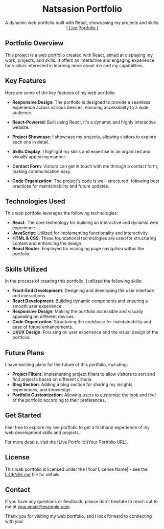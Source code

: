 <h1 align="center">Natsasion Portfolio</h1>

<p align="center">
    A dynamic web portfolio built with React, showcasing my projects and skills.
    <br>
    <a href="https://natsasion-portfolio.netlify.app/">[ Live Portfolio ]</a>
</p>

## Portfolio Overview
This project is a web portfolio created with React, aimed at displaying my work, projects, and skills. It offers an interactive and engaging experience for visitors interested in learning more about me and my capabilities.

## Key Features
Here are some of the key features of my web portfolio:

- **Responsive Design**: The portfolio is designed to provide a seamless experience across various devices, ensuring accessibility to a wide audience.

- **React-Powered**: Built using React, it's a dynamic and highly interactive website.

- **Project Showcase**: I showcase my projects, allowing visitors to explore each one in detail.

- **Skills Display**: I highlight my skills and expertise in an organized and visually appealing manner.

- **Contact Form**: Visitors can get in touch with me through a contact form, making communication easy.

- **Code Organization**: The project's code is well-structured, following best practices for maintainability and future updates.

## Technologies Used
This web portfolio leverages the following technologies:

- **React**: The core technology for building an interactive and dynamic web experience.
- **JavaScript**: Utilized for implementing functionality and interactivity.
- **HTML & CSS**: These foundational technologies are used for structuring content and enhancing the design.
- **React Router**: Employed for managing page navigation within the portfolio.

## Skills Utilized
In the process of creating this portfolio, I utilized the following skills:

- **Front-End Development**: Designing and developing the user interface and interactions.
- **React Development**: Building dynamic components and ensuring a smooth user experience.
- **Responsive Design**: Making the portfolio accessible and visually appealing on different devices.
- **Code Organization**: Structuring the codebase for maintainability and ease of future enhancements.
- **UI/UX Design**: Focusing on user experience and the visual design of the portfolio.

## Future Plans
I have exciting plans for the future of this portfolio, including:

- **Project Filters**: Implementing project filters to allow visitors to sort and find projects based on different criteria.
- **Blog Section**: Adding a blog section for sharing my insights, experiences, and knowledge.
- **Portfolio Customization**: Allowing users to customize the look and feel of the portfolio according to their preferences.

## Get Started
Feel free to explore my live portfolio to get a firsthand experience of my web development skills and projects.

For more details, visit the [Live Portfolio](Your Portfolio URL).

## License
This web portfolio is licensed under the [Your License Name] - see the [LICENSE.md](LICENSE) file for details.

## Contact
If you have any questions or feedback, please don't hesitate to reach out to me at [your.email@example.com](mailto:your.email@example.com).

Thank you for visiting my web portfolio, and I look forward to connecting with you!
